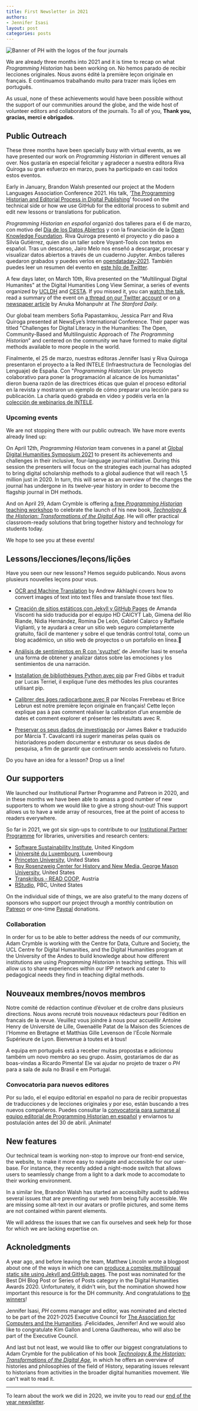 ```yaml
---
title: First Newsletter in 2021
authors: 
- Jennifer Isasi
layout: post
categories: posts
---
```


<img src="/images/blog/ph-banner-4lang.png" alt="Banner of PH with the logos of the four journals" title="Programming Historian"/>  

We are already three months into 2021 and it is time to recap on what *Programming Historian* has been working on. No hemos parado de recibir lecciones originales. Nous avons édité la première leçon originale en français.  E continuamos trabalhando muito para trazer mais lições em português.

As usual, none of these achievements would have been possible without the support of our communities around the globe, and the wide host of volunteer editors and collaborators of the journals. To all of you, **Thank you, gracias, merci e obrigados**. 

## Public Outreach 

These three months have been specially busy with virtual events, as we have presented our work on *Programming Historian* in different venues all over. Nos gustaría en especial felicitar y agradecer a nuestra editora Riva Quiroga su gran esfuerzo en marzo, pues ha participado en casi todos estos eventos. 

Early in January, Brandon Walsh presented our project at the Modern Languages Association Conference 2021. His talk, ‘[The Programming Historian and Editorial Process in Digital Publishing](http://walshbr.com/blog/the-programming-historian-and-editorial-process-in-digital-publishing/)’ focused on the technical side or how we use GitHub for the editorial process to submit and edit new lessons or translations for publication. 

*Programming Historian en español* organizó dos talleres para el 6 de marzo, con motivo del [Día de los Datos Abiertos](https://opendataday.org/th/events/2021/reports/open-data-day-datos-abiertos-y-humanidades-digitales/) y con la financiación de la [Open Knowledge Foundation](https://okfn.org/). Riva Quiroga presentó el proyecto y dio paso a Silvia Gutiérrez, quien dio un taller sobre Voyant-Tools con textos en español. Tras un descanso, Jairo Melo nos enseñó a descargar, procesar y visualizar datos abiertos a través de un cuaderno Jupyter. Ambos talleres quedaron grabados y puedes verlos en [opendataday-2021](https://github.com/programminghistorian/opendataday-2021). También puedes leer un resumen del evento en [este hilo de Twitter](https://twitter.com/ProgHist/status/1368246763962966021).

A few days later, on March 10th, Riva presented on the "Multilingual Digital Humanites" at the Digital Humanities Long View Seminar, a series of events organized by [UCLDH](https://twitter.com/UCLDH) and [CESTA](https://twitter.com/cesta_stanford). If you missed it, you can [watch the talk](https://mediacentral.ucl.ac.uk/Play/59506), read a summary of the event on [a thread on our Twitter account](https://twitter.com/ProgHist/status/1369634644442939402) or on [a newspaper article](https://www.stanforddaily.com/2021/03/10/publishing-in-the-digital-humanities-remains-a-space-exclusive-to-non-english-speakers-experts-say/) by Anuka Mohanpuhr at *The Stanford Daily.* 

Our global team members Sofia Papastamkou, Jessica Parr and Riva Quiroga presented at NewsEye’s International Conference. Their paper was titled "Challenges for Digital Literacy in the Humanities: The Open, Community-Based and Multilinguistic Approach of *The Programming Historian*" and centered on the community we have formed to make digital methods available to more people in the world. 

Finalmente, el 25 de marzo, nuestras editoras Jennifer Isasi y Riva Quiroga presentaron el proyecto a la Red INTELE (Infraestructura de Tecnologías del Lenguaje) de España. Con "*Programming Historian*: Un proyecto colaborativo para poner la programación al alcance de los humanistas" dieron buena razón de las directrices éticas que guían el proceso editorial en la revista y mostraron un ejemplo de cómo preparar una lección para su publicación. La charla quedó grabada en video y podéis verla en la [colección de webinarios de INTELE](http://ixa2.si.ehu.eus/intele/?q=webinars). 

### Upcoming events

We are not stopping there with our public outreach. We have more events already lined up:

On April 12th, *Programming Historian* team convenes in a panel at [Global Digital Humanities Symposium 2021](https://msuglobaldh.org/) to present its achievements and challenges in their inclusive, four-language journal initiative. During this session the presenters will focus on the strategies each journal has adopted to bring digital scholarship methods to a global audience that will reach 1,5 million just in 2020. In turn, this will serve as an overview of the changes the journal has undergone in its twelve-year history in order to become the flagship journal in DH methods.

And on April 29, Adam Crymble is offering [a free *Programming Historian* teaching workshop](https://www.eventbrite.co.uk/e/teach-digital-history-well-tickets-141954926005) to celebrate the launch of his new book, [*Technology & the Historian: Transformations of the Digital Age*](https://www.combinedacademic.co.uk/9780252085697/technology-and-the-historian/). He will offer practical classroom-ready solutions that bring together history and technology for students today.  

We hope to see you at these events!

## Lessons/lecciones/leçons/lições

Have you seen our new lessons? Hemos seguido publicando. Nous avons plusieurs nouvelles leçons pour vous. 

- [OCR and Machine Translation](https://programminghistorian.org/en/lessons/OCR-and-Machine-Translation) by Andrew Akhlaghi covers how to convert images of text into text files and translate those text files. 
- [Creación de sitios estáticos con Jekyll y GitHub Pages](https://programminghistorian.org/es/lecciones/sitios-estaticos-con-jekyll-y-github-pages) de Amanda Visconti ha sido traducida por el equipo HD CAICYT Lab, Gimena del Rio Riande, Nidia Hernández, Romina De León, Gabriel Calarco y Raffaele Viglianti, y te ayudará a crear un sitio web seguro completamente gratuito, fácil de mantener y sobre el que tendrás control total, como un blog académico, un sitio web de proyectos o un portafolio en línea.
- [Análisis de sentimientos en R con 'syuzhet'](https://programminghistorian.org/es/lecciones/analisis-de-sentimientos-r) de Jennifer Isasi te enseña una forma de obtener y analizar datos sobre las emociones y los sentimientos de una narración. 
- [Installation de bibliothèques Python avec pip](https://programminghistorian.org/fr/lecons/installation-modules-python-pip) par Fred Gibbs et traduit par Lucas Terriel, il explique l’une des méthodes les plus courantes utilisant pip.

- [Calibrer des âges radiocarbone avec R](https://programminghistorian.org/fr/lecons/calibration-radiocarbone-avec-r) par Nicolas Frerebeau et Brice Lebrun est notre première leçon originale en français! Cette leçon explique pas à pas comment réaliser la calibration d’un ensemble de dates et comment explorer et présenter les résultats avec R.
- [Preservar os seus dados de investigação](https://programminghistorian.org/pt/licoes/preservar-os-seus-dados-de-investigacao) por James Baker e traduzido por Márcia T. Cavalcanti irá sugerir maneiras pelas quais os historiadores podem documentar e estruturar os seus dados de pesquisa, a fim de garantir que continuem sendo acessíveis no futuro.

Do you have an idea for a lesson? Drop us a line!

## Our supporters

We launched our Institutional Partner Programme and Patreon in 2020, and in these months we have been able to amass a good number of new supporters to whom we would like to give a strong shout-out! This support allows us to have a wide array of resources, free at the point of access to readers everywhere.

So far in 2021, we got six sign-ups to contribute to our [Institutional Partner Programme](https://programminghistorian.org/en/support-us#institutional-partner-programme) for libraries, universities and research centers: 

- [Software Sustainability Institute](https://www.software.ac.uk/), United Kingdom
- [Université du Luxembourg](https://www.c2dh.uni.lu/), Luxembourg
- [Princeton University](https://www.princeton.edu/), United States
- [Roy Rosenzweig Center for History and New Media, George Mason University](https://rrchnm.org/), United States
- [Transkribus - READ COOP](https://readcoop.eu/), Austria
- [RStudio](https://rstudio.com/), PBC, United States

On the individual side of things, we are also grateful to the many dozens of sponsors who support our project  through a monthly contribution on [Patreon](https://www.patreon.com/theprogramminghistorian) or one-time [Paypal](https://www.paypal.com/cgi-bin/webscr?cmd=_s-xclick&hosted_button_id=7BGHUZRVS4LYL&source=url) donations. 

### Collaboration 

In order for us to be able to better address the needs of our community, Adam Crymble is working with the Centre for Data, Culture and Society, the UCL Centre for Digital Humanities, and the Digital Humanities program at the University of the Andes to build knowledge about how different institutions are using *Programming Historian* in teaching settings. This will allow us to share experiences within our IPP network and cater to pedagogical needs they find in teaching digital methods. 

## Nouveaux membres/novos membros

Notre comité de rédaction continue d’évoluer et de croître dans plusieurs directions. Nous avons recruté trois nouveaux rédacteurs pour l’édition en francais de la revue. Veuillez vous joindre à nous pour accueillir Antoine Henry de Université de Lille, Gwenaëlle Patat de la Maison des Sciences de l'Homme en Bretagne et Matthias Gille Levenson de l'École Normale Supérieure de Lyon. Bienvenue à toutes et à tous!

A equipa em português está a receber muitas propostas e adicionou também um novo membro ao seu grupo. Assim, gostaríamos de dar as boas-vindas a Ricardo Pimenta! Ele vai ajudar no projeto de trazer o *PH* para a sala de aula no Brasil e em Portugal.

### Convocatoria para nuevos editores 

Por su lado, el el equipo editorial en español no para de recibir propuestas de traducciones y de lecciones originales y por eso, están buscando a tres nuevos compañeros. Puedes consultar la [convocatoria para sumarse al equipo editorial de Programming Historian en español](https://programminghistorian.org/posts/convocatoria-editores-2021) y enviarnos tu postulación antes del 30 de abril. ¡Anímate!

## New features 

Our technical team is working non-stop to improve our front-end service, the website, to make it more easy to navigate and accessible for our user-base. For instance, they recently added a night-mode switch that allows users to seamlessly change from a light to a dark mode to accomodate to their working environment.

In a similar line, Brandon Walsh has started an accessibilty audit to address several issues that are preventing our web from being fully accessible. We are missing some alt-text in our avatars or profile pictures, and some items are not contained within parent elements. 

We will address the issues that we can fix ourselves and seek help for those for which  we are lacking expertise on.  

## Acknoledgments

A year ago, and before leaving the team, Matthew Lincoln wrote a blogpost about one of the ways in which one can [produce a complex multilingual static site using Jekyll and GitHub pages](https://matthewlincoln.net/2020/03/01/multilingual-jekyll.html). The post was nominated for the Best DH Blog Post or Series of Posts category in the Digital Humanities Awards 2020. Unfortunately, it didn't win, but the nomination showed how important this resource is for the DH community. And congratulations to [the winners](http://dhawards.org/dhawards2020/results/)!

Jennifer Isasi, *PH* comms manager and editor, was nominated and elected to be part of the 2021-2025 Executive Council for [The Association for Computers and the Humanities](https://ach.org). ¡Felicidades, Jennifer! And we would also like to congratulate Kim Gallon and Lorena Gauthereau, who will also be part of the Executive Council. 

And last but not least, we would like to offer our biggest congratulations to Adam Crymble for the publication of his book [*Technology & the Historian: Transformations of the Digital Age*](https://www.combinedacademic.co.uk/9780252085697/technology-and-the-historian/), in which he offers an overview of histories and philosophies of the field of History, separating issues relevant to historians from activities in the broader digital humanities movement. We can't wait to read it. 

---

To learn about the work we did in 2020, we invite you to read our [end of the year newsletter](https://programminghistorian.org/posts/newsletter-year20).


